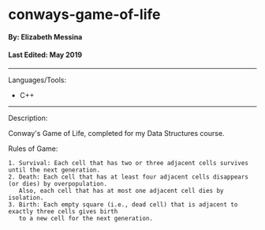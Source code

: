# conways-game-of-life

#### By: Elizabeth Messina
#### Last Edited: May 2019
-------------------------------
Languages/Tools:
 - C++
-------------------------------

Description:

Conway's Game of Life, completed for my Data Structures course.


Rules of Game:
	
	1. Survival: Each cell that has two or three adjacent cells survives until the next generation.
	2. Death: Each cell that has at least four adjacent cells disappears (or dies) by overpopulation.
	   Also, each cell that has at most one adjacent cell dies by isolation.
	3. Birth: Each empty square (i.e., dead cell) that is adjacent to exactly three cells gives birth
	   to a new cell for the next generation. 
